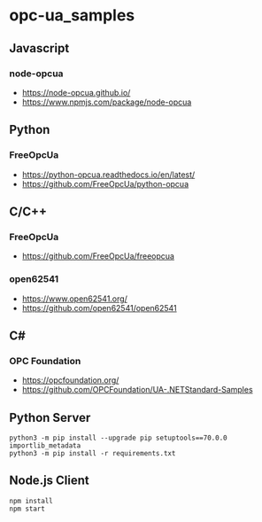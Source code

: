 # opc-ua_samples

## Javascript
### node-opcua
* https://node-opcua.github.io/
* https://www.npmjs.com/package/node-opcua
## Python
### FreeOpcUa
* https://python-opcua.readthedocs.io/en/latest/
* https://github.com/FreeOpcUa/python-opcua
## C/C++
### FreeOpcUa
* https://github.com/FreeOpcUa/freeopcua
### open62541
* https://www.open62541.org/
* https://github.com/open62541/open62541
## C#
### OPC Foundation
* https://opcfoundation.org/
* https://github.com/OPCFoundation/UA-.NETStandard-Samples

## Python Server
```
python3 -m pip install --upgrade pip setuptools==70.0.0 importlib_metadata
python3 -m pip install -r requirements.txt
```

## Node.js Client
```
npm install
npm start
```